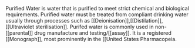 Purified Water is water that is purified to meet strict chemical and biological requirements. 
Purified water must be treated from compliant drinking water usually through processes such as [[Deionisation]],[[Distilation]],[[Ultraviolet sterilisation]].
Purifed water is commonly used in non-[[parental]] drug manufacture and testing/[[assay]].
It is a registered [[Monograph]], most prominently in the [[United States Pharmacopeia.